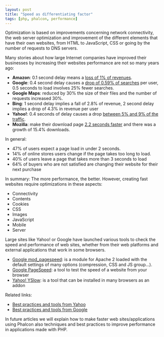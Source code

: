 ```yaml
---
layout: post
title: "Speed as differentiating factor"
tags: [php, phalcon, performance]
---
```

Optimization is based on improvements concerning network connectivity, the web server optimization and improvement of the different elements that have their own websites, from HTML to JavaScript, CSS or going by the number of requests to DNS servers.

Many stories about how large Internet companies have improved their businesses by increasing their websites performance are not so many years ago:

<!--more-->
- **Amazon**: 0.1 second delay means a [loss of 1% of revenues](http://glinden.blogspot.com/2006/11/marissa-mayer-at-web-20.html).
- **Google**: 0.4 second delay causes a [drop of 0.59% of searches](http://velocityconf.com/velocity2009/public/schedule/detail/8523) per user, 0.5 seconds to load involves 25% fewer searches.
- **Google Maps**: reduced by 30% the size of their files and the number of requests increased 30%.
- **Bing**: 1 second delay implies a fall of 2.8% of revenue, 2 second delay implies a drop of 4.3% in revenue per user
- **Yahoo!**: 0.4 seconds of delay causes a drop [between 5% and 9% of the traffic](http://www.slideshare.net/stoyan/dont-make-me-wait-or-building-highperformance-web-applications).
- **Mozilla**: make their download page [2.2 seconds faster](http://blog.mozilla.org/metrics/2010/03/31/firefox-page-load-speed-part-i/) and there was a growth of 15.4% downloads.

In general:

- 47% of users expect a page load in under 2 seconds.
- 14% of online stores users change if the page takes too long to load.
- 40% of users leave a page that takes more than 3 seconds to load
- 64% of buyers who are not satisfied are changing their website for their next purchase

In summary: The more performance, the better. However, creating fast websites require optimizations in these aspects:

- Connectivity
- Contents
- Cookies
- CSS
- Images
- JavaScript
- Mobile
- Server

Large sites like Yahoo! or Google have launched various tools to check the speed and performance of web sites, whether from their web platforms and external applications that work in some browsers.

- [Google mod_pagespeed](http://googledevelopers.blogspot.com/2012/10/make-web-faster-with-modpagespeed-now.html): is a module for Apache 2 loaded with the default settings of many options (compression, CSS and JS group...).
- [Google PageSpeed](https://developers.google.com/speed/pagespeed/): a tool to test the speed of a website from your browser
- [Yahoo! YSlow](http://developer.yahoo.com/yslow/): is a tool that can be installed in many browsers as an addon

Related links:

- [Best practices and tools from Yahoo](http://developer.yahoo.com/performance/)
- [Best practices and tools from Google](https://developers.google.com/speed/)

In future articles we will explain how to make faster web sites/applications using Phalcon also techniques and best practices to improve performance in applications made with PHP.

